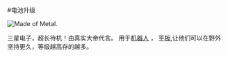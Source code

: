 #电池升级

![Made of Metal.](oredict:oc:batteryUpgrade1)

三星电子，超长待机！由真实大帝代言。 用于[机器人](../block/robot.md) ， [平板](tablet.md),让他们可以在野外坚持更久，等级越高存的越多。
